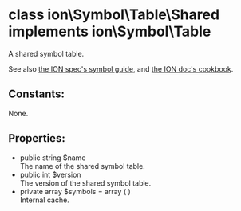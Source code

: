 #  class ion\Symbol\Table\Shared implements ion\Symbol\Table

A shared symbol table.



See also [the ION spec's symbol guide](https://amzn.github.io/ion-docs/guides/symbols-guide.html), and [the ION doc's cookbook](https://amzn.github.io/ion-docs/guides/cookbook.html#using-a-shared-symbol-table).


## Constants:

None.

## Properties:

 * public string $name  
  The name of the shared symbol table.
 * public int $version  
  The version of the shared symbol table.
 * private array $symbols = array (
)  
  Internal cache.

